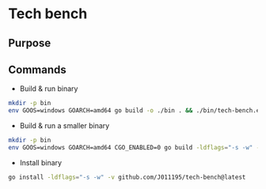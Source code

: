 # Tech bench

## Purpose

## Commands

- Build & run binary

```bash
mkdir -p bin
env GOOS=windows GOARCH=amd64 go build -o ./bin . && ./bin/tech-bench.exe
```

- Build & run a smaller binary

```bash
mkdir -p bin
env GOOS=windows GOARCH=amd64 CGO_ENABLED=0 go build -ldflags="-s -w" -o ./bin . && ./bin/tech-bench.exe
```

- Install binary

```bash
go install -ldflags="-s -w" -v github.com/J011195/tech-bench@latest
```
